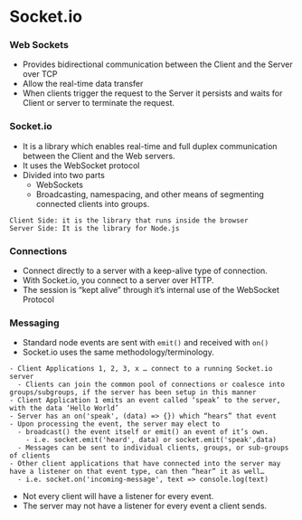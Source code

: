 # Socket.io

### Web Sockets
- Provides bidirectional communication between the Client and the Server over TCP
- Allow the real-time data transfer
- When clients trigger the request to the Server it persists and waits for Client or server to terminate the request.

### Socket.io
- It is a library which enables real-time and full duplex communication between the Client and the Web servers. 
- It uses the WebSocket protocol 
- Divided into two parts
  - WebSockets
  - Broadcasting, namespacing, and other means of segmenting connected clients into groups.

```
Client Side: it is the library that runs inside the browser
Server Side: It is the library for Node.js
```

### Connections
- Connect directly to a server with a keep-alive type of connection.
- With Socket.io, you connect to a server over HTTP. 
- The session is “kept alive” through it’s internal use of the WebSocket Protocol

### Messaging
- Standard node events are sent with `emit()` and received with `on()`
- Socket.io uses the same methodology/terminology.

```
- Client Applications 1, 2, 3, x … connect to a running Socket.io server
  - Clients can join the common pool of connections or coalesce into groups/subgroups, if the server has been setup in this manner
- Client Application 1 emits an event called ‘speak’ to the server, with the data ‘Hello World’
- Server has an on('speak', (data) => {}) which “hears” that event
- Upon processing the event, the server may elect to
  - broadcast() the event itself or emit() an event of it’s own.
    - i.e. socket.emit('heard', data) or socket.emit('speak',data)
  - Messages can be sent to individual clients, groups, or sub-groups of clients
- Other client applications that have connected into the server may have a listener on that event type, can then “hear” it as well…
  - i.e. socket.on('incoming-message', text => console.log(text)
```

* Not every client will have a listener for every event.
* The server may not have a listener for every event a client sends.

